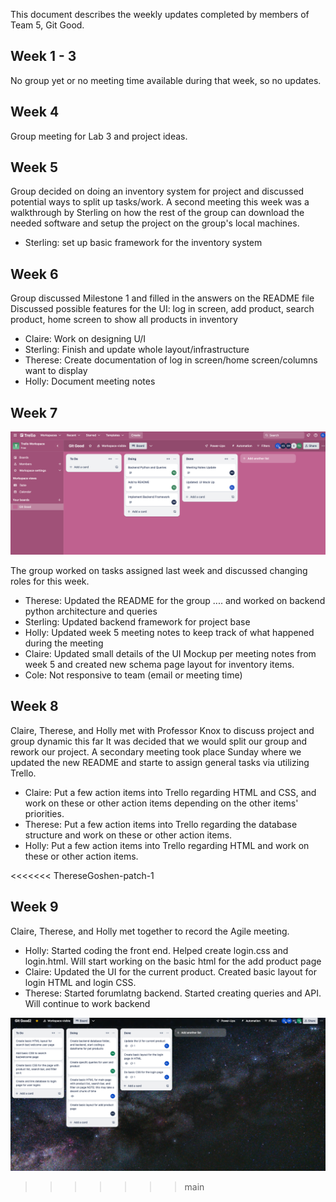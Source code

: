 This document describes the weekly updates completed by members of Team 5, Git Good.

## Week 1 - 3
No group yet or no meeting time available during that week, so no updates.

## Week 4
Group meeting for Lab 3 and project ideas.

## Week 5
Group decided on doing an inventory system for project and discussed potential ways to split up tasks/work.
A second meeting this week was a walkthrough by Sterling on how the rest of the group can download the needed software and setup the project on the group's local machines.
- Sterling: set up basic framework for the inventory system

## Week 6
Group discussed Milestone 1 and filled in the answers on the README file
Discussed possible features for the UI: log in screen, add product, search product, home screen to show all products in inventory
- Claire: Work on designing U/I
- Sterling: Finish and update whole layout/infrastructure
- Therese: Create documentation of log in screen/home screen/columns want to display
- Holly: Document meeting notes 


## Week 7 
![image](./images/Week6.png)

The group worked on tasks assigned last week and discussed changing roles for this week.
- Therese: Updated the README for the group .... and worked on backend python architecture and queries
- Sterling: Updated backend framework for project base
- Holly: Updated week 5 meeting notes to keep track of what happened during the meeting
- Claire: Updated small details of the UI Mockup per meeting notes from week 5 and created new schema page layout for inventory items.
- Cole: Not responsive to team (email or meeting time)

## Week 8
Claire, Therese, and Holly met with Professor Knox to discuss project and group dynamic this far
It was decided that we would split our group and rework our project. A secondary meeting took place Sunday where we updated the new README and starte to assign general tasks via utilizing Trello.
- Claire: Put a few action items into Trello regarding HTML and CSS, and work on these or other action items depending on the other items' priorities.
- Therese: Put a few action items into Trello regarding the database structure and work on these or other action items.
- Holly: Put a few action items into Trello regarding HTML and work on these or other action items.

 <<<<<<< ThereseGoshen-patch-1
   ## Week 9
   Claire, Therese, and Holly met together to record the Agile meeting.
   - Holly: Started coding the front end. Helped create login.css and login.html. Will start working on the basic html for the add product page
   - Claire: Updated the UI for the current product. Created basic layout for login HTML and login CSS.
   - Therese: Started forumlatng backend. Started creating queries and API. Will continue to work backend

![image](./images/Week9.png)
>>>>>>> main

